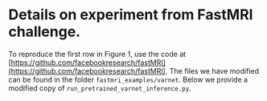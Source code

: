 # Details on experiment from FastMRI challenge.

To reproduce the first row in Figure 1, use the code at [https://github.com/facebookresearch/fastMRI](https://github.com/facebookresearch/fastMRI). The files we have modified can be found in the folder `fastmri_examples/varnet`. Below we provide a modified copy of `run_pretrained_varnet_inference.py`.

